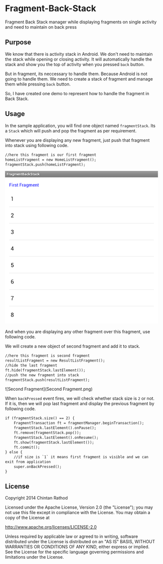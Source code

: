 Fragment-Back-Stack
===================

Fragment Back Stack manager while displaying fragments on single activity and need to maintain on back press

Purpose
-------------

We know that there is activity stack in Android. We don't need to maintain the stack while opening or closing
activity. It will automatically handle the stack and show you the top of activity when you pressed `back` button.

But in fragment, its neccessary to handle them. Because Android is not going to handle them. We need to create
a stack of fragment and manage them while pressing `back` button.

So, I have created one demo to represent how to handle the fragment in Back Stack.

Usage
-------------

In the sample application, you will find one object named `fragmentStack`. Its a `Stack` which will
push and pop the fragment as per requirement.

Whenever you are displaying any new fragment, just push that fragment into stack using following code.

    //here this fragment is our first fragment
    homeListFragment = new HomeListFragment();
    fragmentStack.push(homeListFragment);
    
![First Fragment](FirstFragment.png)
    
And when you are displaying any other fragment over this fragment, use following code.

We will create a new object of second fragment and add it to stack.

    //here this fragment is second fragment
    resultListFragment = new ResultListFragment();
    //hide the last fragment
    ft.hide(fragmentStack.lastElement());
    //push the new fragment into stack
    fragmentStack.push(resultListFragment);
		
![Second Fragment](Second Fragment.png)
	
When `backPressed` event fires, we will check whether stack size is `2` or not. If it is, then we will pop last 
fragment and display the previous fragment by following code.

    if (fragmentStack.size() == 2) {
        FragmentTransaction ft = fragmentManager.beginTransaction();
        fragmentStack.lastElement().onPause();
        ft.remove(fragmentStack.pop());
        fragmentStack.lastElement().onResume();
        ft.show(fragmentStack.lastElement());
        ft.commit();
    } else {
        //if size is `1` it means first fragment is visible and we can exit from application
        super.onBackPressed();
    }
    
License
-------------

Copyright 2014 Chintan Rathod

Licensed under the Apache License, Version 2.0 (the "License");
you may not use this file except in compliance with the License.
You may obtain a copy of the License at

   http://www.apache.org/licenses/LICENSE-2.0

Unless required by applicable law or agreed to in writing, software
distributed under the License is distributed on an "AS IS" BASIS,
WITHOUT WARRANTIES OR CONDITIONS OF ANY KIND, either express or implied.
See the License for the specific language governing permissions and
limitations under the License.
